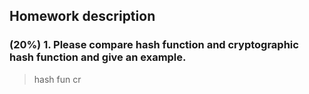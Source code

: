 ## Homework description

### (20%) 1. Please compare hash function and cryptographic hash function and give an example.

> hash fun
> cr


